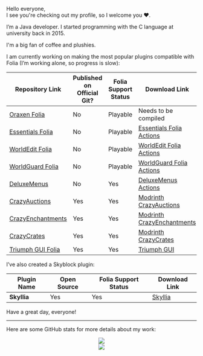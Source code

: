 Hello everyone,  
I see you're checking out my profile, so I welcome you ❤️.

I’m a Java developer. I started programming with the C language at university back in 2015.

I'm a big fan of coffee and plushies.

I am currently working on making the most popular plugins compatible with Folia (I’m working alone, so progress is slow):

| Repository Link | Published on Official Git? | Folia Support Status | Download Link |
|-----------------|----------------------------|----------------------|---------------|
| [Oraxen Folia](https://github.com/Euphillya/oraxen-folia/tree/folia) | No | Playable | Needs to be compiled |
| [Essentials Folia](https://github.com/Euphillya/Essentials-Folia) | No | Playable | [Essentials Folia Actions](https://github.com/Euphillya/Essentials-Folia/actions) |
| [WorldEdit Folia](https://github.com/Euphillya/WorldEdit-Folia) | No | Playable | [WorldEdit Folia Actions](https://github.com/Euphillya/WorldEdit-Folia/actions) |
| [WorldGuard Folia](https://github.com/Euphillya/WorldGuard-Folia) | No | Playable | [WorldGuard Folia Actions](https://github.com/Euphillya/WorldGuard-Folia/actions) |
| [DeluxeMenus](https://github.com/Euphillya/DeluxeMenus) | No | Yes | [DeluxeMenus Actions](https://github.com/Euphillya/DeluxeMenus/actions) |
| [CrazyAuctions](https://github.com/Euphillya/CrazyAuctions) | Yes | Yes | [Modrinth CrazyAuctions](https://modrinth.com/plugin/crazyauctions) |
| [CrazyEnchantments](https://github.com/Euphillya/CrazyEnchantments) | Yes | Yes | [Modrinth CrazyEnchantments](https://modrinth.com/plugin/crazyenchantments) |
| [CrazyCrates](https://github.com/Euphillya/CrazyCrates) | Yes | Yes | [Modrinth CrazyCrates](https://modrinth.com/plugin/crazycrates) |
| [Triumph GUI Folia](https://github.com/Euphillya/triumph-gui-Folia) | Yes | Yes | [Triumph GUI](https://github.com/TriumphTeam/triumph-gui) |

I’ve also created a Skyblock plugin:

| Plugin Name | Open Source | Folia Support Status | Download Link |
|-------------|-------------|----------------------|---------------|
| **Skyllia** | Yes | Yes | [Skyllia](https://github.com/Euphillya/Skyllia) |

Have a great day, everyone!

---

Here are some GitHub stats for more details about my work:

<div align="center"> <img src="https://github-readme-stats.vercel.app/api?username=Euphillya&count_private=true&show_icons=true&theme=dark"> </div> <div align="center"> <img src="https://github-readme-stats-eight-theta.vercel.app/api/top-langs/?username=Euphillya&layout=compact&langs_count=8&theme=algolia"> </div>
